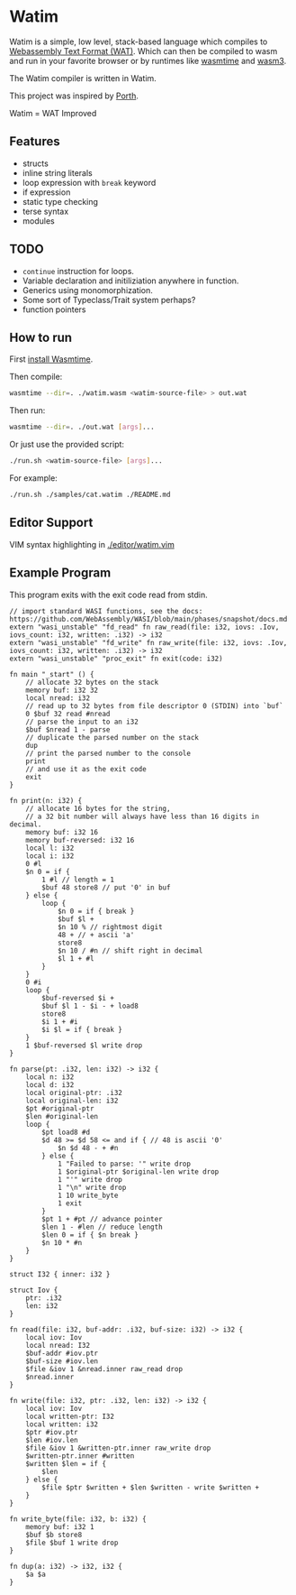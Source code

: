 # Watim 

Watim is a simple, low level, stack-based language which compiles to [Webassembly Text Format (WAT)](https://developer.mozilla.org/en-US/docs/WebAssembly/Understanding_the_text_format).
Which can then be compiled to wasm and run in your favorite browser or by runtimes like [wasmtime](https://github.com/bytecodealliance/wasmtime) and [wasm3](https://github.com/wasm3/wasm3).

The Watim compiler is written in Watim.

This project was inspired by [Porth](https://gitlab.com/tsoding/porth).

Watim = WAT Improved

## Features
- structs
- inline string literals
- loop expression with `break` keyword
- if expression
- static type checking
- terse syntax
- modules

## TODO
- `continue` instruction for loops.
- Variable declaration and initiliziation anywhere in function.
- Generics using monomorphization.
- Some sort of Typeclass/Trait system perhaps?
- function pointers

## How to run
First [install Wasmtime](https://wasmtime.dev/).

Then compile:
```bash
wasmtime --dir=. ./watim.wasm <watim-source-file> > out.wat
```

Then run:
```bash
wasmtime --dir=. ./out.wat [args]...
```

Or just use the provided script:
```bash
./run.sh <watim-source-file> [args]...
```

For example:
```bash
./run.sh ./samples/cat.watim ./README.md
```

## Editor Support
VIM syntax highlighting in [./editor/watim.vim](https://github.com/Blugatroff/watim/tree/main/editor/watim.vim)

## Example Program
This program exits with the exit code read from stdin.
```
// import standard WASI functions, see the docs: https://github.com/WebAssembly/WASI/blob/main/phases/snapshot/docs.md
extern "wasi_unstable" "fd_read" fn raw_read(file: i32, iovs: .Iov, iovs_count: i32, written: .i32) -> i32
extern "wasi_unstable" "fd_write" fn raw_write(file: i32, iovs: .Iov, iovs_count: i32, written: .i32) -> i32
extern "wasi_unstable" "proc_exit" fn exit(code: i32)

fn main "_start" () {
    // allocate 32 bytes on the stack
    memory buf: i32 32
    local nread: i32
    // read up to 32 bytes from file descriptor 0 (STDIN) into `buf`
    0 $buf 32 read #nread
    // parse the input to an i32
    $buf $nread 1 - parse
    // duplicate the parsed number on the stack
    dup 
    // print the parsed number to the console
    print
    // and use it as the exit code
    exit
}

fn print(n: i32) {
    // allocate 16 bytes for the string, 
    // a 32 bit number will always have less than 16 digits in decimal.
    memory buf: i32 16
    memory buf-reversed: i32 16
    local l: i32
    local i: i32
    0 #l
    $n 0 = if {
        1 #l // length = 1
        $buf 48 store8 // put '0' in buf
    } else {
        loop {
            $n 0 = if { break }
            $buf $l +
            $n 10 % // rightmost digit
            48 + // + ascii 'a'
            store8
            $n 10 / #n // shift right in decimal
            $l 1 + #l
        }
    }
    0 #i
    loop {
        $buf-reversed $i +
        $buf $l 1 - $i - + load8
        store8
        $i 1 + #i
        $i $l = if { break }
    }
    1 $buf-reversed $l write drop
}

fn parse(pt: .i32, len: i32) -> i32 {
    local n: i32
    local d: i32
    local original-ptr: .i32
    local original-len: i32
    $pt #original-ptr
    $len #original-len
    loop {
        $pt load8 #d
        $d 48 >= $d 58 <= and if { // 48 is ascii '0'
            $n $d 48 - + #n
        } else {
            1 "Failed to parse: '" write drop
            1 $original-ptr $original-len write drop
            1 "'" write drop
            1 "\n" write drop
            1 10 write_byte
            1 exit
        }
        $pt 1 + #pt // advance pointer
        $len 1 - #len // reduce length
        $len 0 = if { $n break }
        $n 10 * #n
    }
}

struct I32 { inner: i32 }

struct Iov {
    ptr: .i32
    len: i32
}

fn read(file: i32, buf-addr: .i32, buf-size: i32) -> i32 {
    local iov: Iov
    local nread: I32
    $buf-addr #iov.ptr
    $buf-size #iov.len
    $file &iov 1 &nread.inner raw_read drop
    $nread.inner
}

fn write(file: i32, ptr: .i32, len: i32) -> i32 {
    local iov: Iov
    local written-ptr: I32
    local written: i32
    $ptr #iov.ptr
    $len #iov.len
    $file &iov 1 &written-ptr.inner raw_write drop
    $written-ptr.inner #written
    $written $len = if {
        $len
    } else {
        $file $ptr $written + $len $written - write $written +
    }
}

fn write_byte(file: i32, b: i32) {
    memory buf: i32 1
    $buf $b store8
    $file $buf 1 write drop
}

fn dup(a: i32) -> i32, i32 {
    $a $a
}
```
